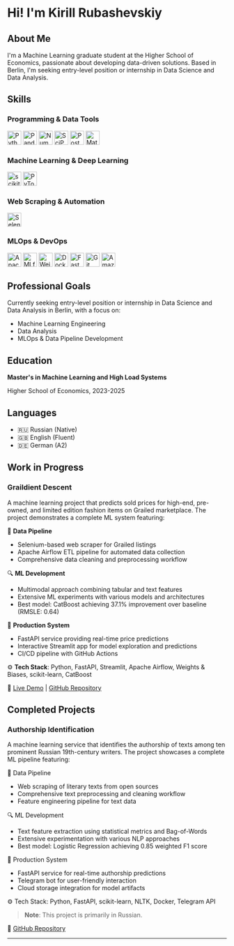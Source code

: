 # Hi! I'm Kirill Rubashevskiy

## About Me

I'm a Machine Learning graduate student at the Higher School of Economics, passionate 
about developing data-driven solutions. Based in Berlin, I'm seeking entry-level 
position or internship in Data Science and Data Analysis.

## Skills
### Programming & Data Tools
<div>
  <img height="32" width="32" src="https://cdn.simpleicons.org/python" alt="Python" />
  <img height="32" width="32" src="https://cdn.simpleicons.org/pandas" alt="Pandas" />
  <img height="32" width="32" src="https://cdn.simpleicons.org/numpy" alt="NumPy" />
  <img height="32" width="32" src="https://cdn.simpleicons.org/scipy" alt="SciPy" />
  <img height="32" width="32" src="https://cdn.simpleicons.org/postgresql" alt="PostgreSQL" />
  <img height="32" width="32" src="https://icon.icepanel.io/Technology/svg/Matplotlib.svg" alt="Matplotlib" />
</div>

### Machine Learning & Deep Learning
<div>
  <img height="32" width="32" src="https://cdn.simpleicons.org/scikitlearn" alt="scikit-learn" />
  <img height="32" width="32" src="https://cdn.simpleicons.org/pytorch" alt="PyTorch" />
</div>

### Web Scraping & Automation
<div>
  <img height="32" width="32" src="https://cdn.simpleicons.org/selenium" alt="Selenium" />
</div>

### MLOps & DevOps
<div>
  <img height="32" width="32" src="https://cdn.simpleicons.org/apacheairflow" alt="Apache Airflow" />
  <img height="32" width="32" src="https://cdn.simpleicons.org/mlflow" alt="MLflow" />
  <img height="32" width="32" src="https://cdn.simpleicons.org/weightsandbiases" alt="Weights & Biases" />
  <img height="32" width="32" src="https://cdn.simpleicons.org/docker" alt="Docker" />
  <img height="32" width="32" src="https://cdn.simpleicons.org/fastapi" alt="FastAPI" />
  <img height="32" width="32" src="https://cdn.simpleicons.org/git" alt="Git" />
  <img height="32" width="32" src="https://cdn.simpleicons.org/amazons3" alt="Amazon S3" />
</div>

## Professional Goals

Currently seeking entry-level position or internship in Data Science and Data Analysis 
in Berlin, with a focus on:

- Machine Learning Engineering
- Data Analysis
- MLOps & Data Pipeline Development

## Education

**Master's in Machine Learning and High Load Systems**

Higher School of Economics, 2023-2025

## Languages

- 🇷🇺 Russian (Native)
- 🇬🇧 English (Fluent)
- 🇩🇪 German (A2)

## Work in Progress

### Graildient Descent

A machine learning project that predicts sold prices for high-end, pre-owned, and 
limited edition fashion items on Grailed marketplace. The project 
demonstrates a complete ML system featuring:

🔄 **Data Pipeline**
- Selenium-based web scraper for Grailed listings
- Apache Airflow ETL pipeline for automated data collection 
- Comprehensive data cleaning and preprocessing workflow

🔍 **ML Development**
- Multimodal approach combining tabular and text features
- Extensive ML experiments with various models and architectures
- Best model: CatBoost achieving 37.1% improvement over baseline (RMSLE: 0.64)

🚀 **Production System**
- FastAPI service providing real-time price predictions
- Interactive Streamlit app for model exploration and predictions
- CI/CD pipeline with GitHub Actions

⚙️ **Tech Stack**: Python, FastAPI, Streamlit, Apache Airflow, Weights & Biases, scikit-learn, CatBoost

🔗 [Live Demo](https://graildient-descent.streamlit.app) | [GitHub Repository](https://github.com/kirill-rubashevskiy/graildient-descent#readme)

## Completed Projects

### Authorship Identification

A machine learning service that identifies the authorship of texts among ten prominent 
Russian 19th-century writers. The project showcases a complete ML pipeline featuring:

🔄 Data Pipeline

- Web scraping of literary texts from open sources
- Comprehensive text preprocessing and cleaning workflow
- Feature engineering pipeline for text data

🔍 ML Development

- Text feature extraction using statistical metrics and Bag-of-Words
- Extensive experimentation with various NLP approaches
- Best model: Logistic Regression achieving 0.85 weighted F1 score

🚀 Production System

- FastAPI service for real-time authorship predictions
- Telegram bot for user-friendly interaction
- Cloud storage integration for model artifacts

⚙️ Tech Stack: Python, FastAPI, scikit-learn, NLTK, Docker, Telegram API

> **Note**: This project is primarily in Russian.

🔗 [GitHub Repository](https://github.com/kirill-rubashevskiy/mlds23-authorship-identification) 

---